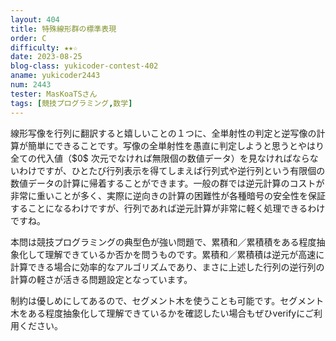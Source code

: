 ```yaml
---
layout: 404
title: 特殊線形群の標準表現
order: C
difficulty: ★★☆
date: 2023-08-25
blog-class: yukicoder-contest-402
aname: yukicoder2443
num: 2443
tester: MasKoaTSさん
tags: [競技プログラミング,数学]
---
```


<p>
線形写像を行列に翻訳すると嬉しいことの１つに、全単射性の判定と逆写像の計算が簡単にできることです。写像の全単射性を愚直に判定しようと思うとやはり全ての代入値（$0$ 次元でなければ無限個の数値データ）を見なければならないわけですが、ひとたび行列表示を得てしまえば行列式や逆行列という有限個の数値データの計算に帰着することができます。一般の群では逆元計算のコストが非常に重いことが多く、実際に逆向きの計算の困難性が各種暗号の安全性を保証することになるわけですが、行列であれば逆元計算が非常に軽く処理できるわけですね。
</p>
<p>
本問は競技プログラミングの典型色が強い問題で、累積和／累積積をある程度抽象化して理解できているか否かを問うものです。累積和／累積積は逆元が高速に計算できる場合に効率的なアルゴリズムであり、まさに上述した行列の逆行列の計算の軽さが活きる問題設定となっています。
</p>
<p>
制約は優しめにしてあるので、セグメント木を使うことも可能です。セグメント木をある程度抽象化して理解できているかを確認したい場合もぜひverifyにご利用ください。
</p>
